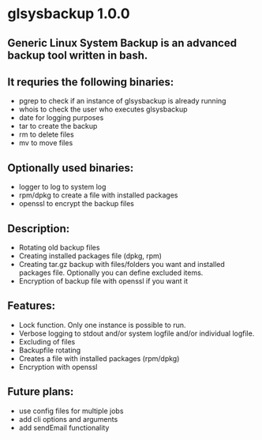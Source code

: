 glsysbackup 1.0.0
============================
Generic Linux System Backup is an advanced backup tool written in bash.
-----------------------------------------------------------------------


It requries the following binaries:
-----------------------------------
- pgrep to check if an instance of glsysbackup is already running
- whois to check the user who executes glsysbackup
- date for logging purposes
- tar to create the backup
- rm to delete files
- mv to move files


Optionally used binaries:
-------------------------
- logger to log to system log
- rpm/dpkg to create a file with installed packages
- openssl to encrypt the backup files


Description:
------------
- Rotating old backup files
- Creating installed packages file (dpkg, rpm)
- Creating tar.gz backup with files/folders you want and installed packages file. Optionally you can define excluded items.
- Encryption of backup file with openssl if you want it


Features:
---------
- Lock function. Only one instance is possible to run.
- Verbose logging to stdout and/or system logfile and/or individual logfile.
- Excluding of files
- Backupfile rotating
- Creates a file with installed packages (rpm/dpkg)
- Encryption with openssl


Future plans:
-------------
- use config files for multiple jobs
- add cli options and arguments
- add sendEmail functionality
